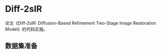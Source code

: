# Diff-2sIR
论文《Diff-2sIR: Diffusion-Based Refinement Two-Stage Image Restoration Model》的代码实施。

## 数据集准备

